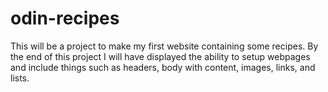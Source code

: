 # odin-recipes

This will be a project to make my first website containing some recipes.
By the end of this project I will have displayed the ability to setup webpages
and include things such as headers, body with content, images, links, and lists.